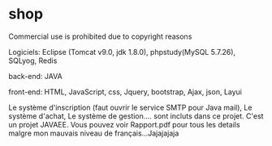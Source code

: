 # shop

Commercial use is prohibited due to copyright reasons


Logiciels:
Eclipse (Tomcat v9.0, jdk 1.8.0), phpstudy(MySQL 5.7.26), SQLyog, Redis

back-end:
JAVA

front-end:
HTML, JavaScript, css,
Jquery, bootstrap,
Ajax, json, Layui

Le système d'inscription (faut ouvrir le service SMTP pour Java mail), Le système d'achat, Le système de gestion.... sont incluts dans ce projet.
C'est un projet JAVAEE. Vous pouvez voir Rapport.pdf pour tous les details malgre mon mauvais niveau de français...Jajajajaja
